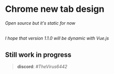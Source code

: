 # Chrome new tab design
###### Open source but it's static for now
###### I hope that version 1.1.0 will be dynamic with Vue.js
## Still work in progress

> **discord**: *#TheVirus6442* 
